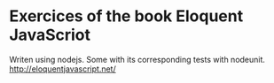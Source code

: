 # Exercices of the book Eloquent JavaScriot
Writen using nodejs. Some with its corresponding tests with nodeunit.
http://eloquentjavascript.net/
